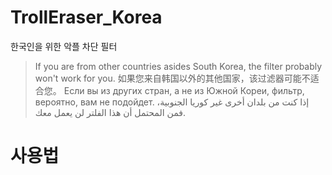 # TrollEraser_Korea
한국인을 위한 악플 차단 필터
> If you are from other countries asides South Korea, the filter probably won't work for you.
> 如果您来自韩国以外的其他国家，该过滤器可能不适合您。
> Если вы из других стран, а не из Южной Кореи, фильтр, вероятно, вам не подойдет.
> إذا كنت من بلدان أخرى غير كوريا الجنوبية، فمن المحتمل أن هذا الفلتر لن يعمل معك.

# 사용법

